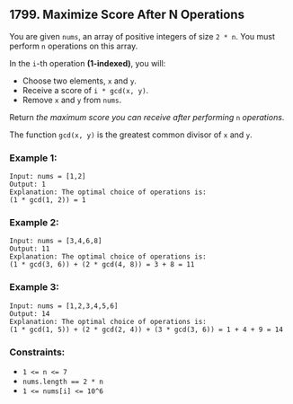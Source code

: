 ## 1799. Maximize Score After N Operations

You are given ```nums```, an array of positive integers of size ```2 * n```. You must perform ```n``` operations on this array.

In the ```i```-th operation **(1-indexed)**, you will:

* Choose two elements, ```x``` and ```y```.
* Receive a score of ```i * gcd(x, y)```.
* Remove ```x``` and ```y``` from ```nums```.

Return *the maximum score you can receive after performing* ```n``` *operations*.

The function ```gcd(x, y)``` is the greatest common divisor of ```x``` and ```y```.

### Example 1:
```
Input: nums = [1,2]
Output: 1
Explanation: The optimal choice of operations is:
(1 * gcd(1, 2)) = 1
```
### Example 2:
```
Input: nums = [3,4,6,8]
Output: 11
Explanation: The optimal choice of operations is:
(1 * gcd(3, 6)) + (2 * gcd(4, 8)) = 3 + 8 = 11
```
### Example 3:
```
Input: nums = [1,2,3,4,5,6]
Output: 14
Explanation: The optimal choice of operations is:
(1 * gcd(1, 5)) + (2 * gcd(2, 4)) + (3 * gcd(3, 6)) = 1 + 4 + 9 = 14
```

### Constraints:

* ```1 <= n <= 7```
* ```nums.length == 2 * n```
* ```1 <= nums[i] <= 10^6```